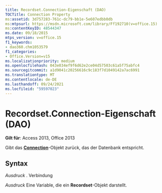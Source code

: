 ```yaml
---
title: Recordset.Connection-Eigenschaft (DAO)
TOCTitle: Connection Property
ms:assetid: 3d757283-761c-dc79-bb1e-5e607edbb0db
ms:mtpsurl: https://msdn.microsoft.com/library/Ff192710(v=office.15)
ms:contentKeyID: 48544347
ms.date: 09/18/2015
mtps_version: v=office.15
f1_keywords:
- dao360.chm1053579
f1_categories:
- Office.Version=v15
ms.localizationpriority: medium
ms.openlocfilehash: 043e034ef9f6d62e2ce04d57503c61a5f75abfc4
ms.sourcegitcommit: a1d9041c20256616c9c183f7d1049142a7ac6991
ms.translationtype: MT
ms.contentlocale: de-DE
ms.lasthandoff: 09/24/2021
ms.locfileid: "59597023"
---
```

# <a name="recordsetconnection-property-dao"></a>Recordset.Connection-Eigenschaft (DAO)


**Gilt für**: Access 2013, Office 2013

Gibt das **[Connection](connection-object-dao.md)**-Objekt zurück, das der Datenbank entspricht.

## <a name="syntax"></a>Syntax

*Ausdruck* . Verbindung

*Ausdruck* Eine Variable, die ein **Recordset**-Objekt darstellt.

